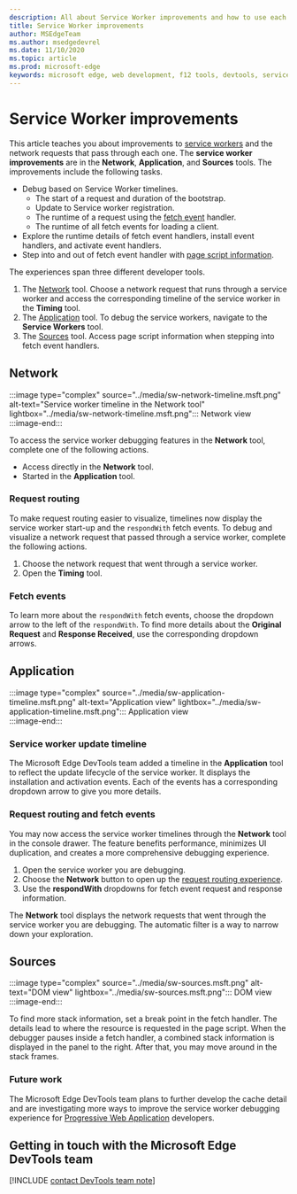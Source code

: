 ```yaml
---
description: All about Service Worker improvements and how to use each one.
title: Service Worker improvements
author: MSEdgeTeam
ms.author: msedgedevrel
ms.date: 11/10/2020
ms.topic: article
ms.prod: microsoft-edge
keywords: microsoft edge, web development, f12 tools, devtools, service worker, PWA
---
```

# Service Worker improvements  

This article teaches you about improvements to [service workers][MdnServiceWorkerApi] and the network requests that pass through each one.  The **service worker improvements** are in the **Network**, **Application**, and **Sources** tools.  The improvements include the following tasks.  

*   Debug based on Service Worker timelines.  
    *   The start of a request and duration of the bootstrap.  
    *   Update to Service worker registration.  
    *   The runtime of a request using the [fetch event][MdnFetchEvent] handler.  
    *   The runtime of all fetch events for loading a client.  
*   Explore the runtime details of fetch event handlers, install event handlers, and activate event handlers.  
*   Step into and out of fetch event handler with [page script information](#sources).  

The experiences span three different developer tools.  

1.  The [Network](#network) tool.  Choose a network request that runs through a service worker and access the corresponding timeline of the service worker in the **Timing** tool.  
1.  The [Application](#application) tool.  To debug the service workers, navigate to the **Service Workers** tool.  
1.  The [Sources](#sources) tool.  Access page script information when stepping into fetch event handlers.  

## Network  

:::image type="complex" source="../media/sw-network-timeline.msft.png" alt-text="Service worker timeline in the Network tool" lightbox="../media/sw-network-timeline.msft.png":::
   Network view  
:::image-end:::  

To access the service worker debugging features in the **Network** tool, complete one of the following actions.  

*   Access directly in the **Network** tool.  
*   Started in the **Application** tool.  
    
### Request routing  

To make request routing easier to visualize, timelines now display the service worker start-up and the `respondWith` fetch events.  To debug and visualize a network request that passed through a service worker, complete the following actions.  

1.  Choose the network request that went through a service worker.  
1.  Open the **Timing** tool.  
    
### Fetch events  

To learn more about the `respondWith` fetch events, choose the dropdown arrow to the left of the `respondWith`.  To find more details about the **Original Request** and **Response Received**, use the corresponding dropdown arrows.  

## Application  

:::image type="complex" source="../media/sw-application-timeline.msft.png" alt-text="Application view" lightbox="../media/sw-application-timeline.msft.png":::
   Application view  
:::image-end:::  

### Service worker update timeline  

The Microsoft Edge DevTools team added a timeline in the **Application** tool to reflect the update lifecycle of the service worker.  It displays the installation and activation events.  Each of the events has a corresponding dropdown arrow to give you more details.  

### Request routing and fetch events  

You may now access the service worker timelines through the **Network** tool in the console drawer.  The feature benefits performance, minimizes UI duplication, and creates a more comprehensive debugging experience.  

1.  Open the service worker you are debugging.  
1.  Choose the **Network** button to open up the [request routing experience](#network).  
1.  Use the **respondWith** dropdowns for fetch event request and response information.  

The **Network** tool displays the network requests that went through the service worker you are debugging.  The automatic filter is a way to narrow down your exploration.

## Sources  

:::image type="complex" source="../media/sw-sources.msft.png" alt-text="DOM view" lightbox="../media/sw-sources.msft.png":::
   DOM view  
:::image-end:::  

To find more stack information, set a break point in the fetch handler.  The details lead to where the resource is requested in the page script.  When the debugger pauses inside a fetch handler, a combined stack information is displayed in the panel to the right.  After that, you may move around in the stack frames.  

### Future work  

The Microsoft Edge DevTools team plans to further develop the cache detail and are investigating more ways to improve the service worker debugging experience for [Progressive Web Application][MdnProgressiveWebApps] developers.  

## Getting in touch with the Microsoft Edge DevTools team  

[!INCLUDE [contact DevTools team note](../includes/contact-devtools-team-note.md)]  

<!-- links -->  

[MdnFetchEvent]: https://developer.mozilla.org/docs/Web/API/FetchEvent "FetchEvent | MDN"  
[MdnProgressiveWebApps]: https://developer.mozilla.org/docs/Web/Progressive_web_apps "Progressive web apps (PWAs) | MDN"  
[MdnServiceWorkerApi]: https://developer.mozilla.org/docs/Web/API/Service_Worker_API "Service Worker API | MDN"  
